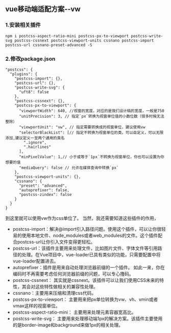 ## vue移动端适配方案--vw

### 1.安装相关插件
```
npm i postcss-aspect-ratio-mini postcss-px-to-viewport postcss-write-svg postcss-cssnext postcss-viewport-units cssnano postcss-import postcss-url cssnano-preset-advanced -S
```

### 2.修改package.json
```
"postcss": {
  "plugins": {
    "postcss-import": {},
    "postcss-url": {},
    "postcss-write-svg": {
      "uft8": false
    },
    "postcss-cssnext": {},
    "postcss-px-to-viewport": {
      "viewportWidth": 640, //视窗的宽度，对应的是我们设计稿的宽度，一般是750
      "unitPrecision": 3, // 指定`px`转换为视窗单位值的小数位数（很多时候无法整除）
      "viewportUnit": "vw", // 指定需要转换成的视窗单位，建议使用vw
      "selectorBlackList": [// 指定不转换为视窗单位的类，可以自定义，可以无限添加,建议定义一至两个通用的类名
        ".ignore",
        ".hairlines"
      ],
      "minPixelValue": 1,// 小于或等于`1px`不转换为视窗单位，你也可以设置为你想要的值
      "mediaQuery": false // 允许在媒体查询中转换`px`
    },
    "postcss-viewport-units": {},
    "cssnano": {
      "preset": "advanced",
      "autoprefixer": false,
      "postcss-zindex": false
    }
  }
}
```
到这里就可以使用vw作为css单位了。
当然，我还需要知道这些插件的作用，
- postcss-import：解决@import引入路径问题。使用这个插件，可以让你很轻易的使用本地文件、node_modules或者web_modules的文件。这个插件配合postcss-url让你引入文件变得更轻松。
- postcss-url：该插件主要用来处理文件，比如图片文件、字体文件等引用路径的处理。在Vue项目中，vue-loader已具有类似的功能，只需要配置中将vue-loader配置进去。
- autoprefixer：插件是用来自动处理浏览器前缀的一个插件。 如此一来，你在编码时不再需要考虑任何浏览器前缀的问题，可以专心撸码。
- postcss-cssnext： 其实就是cssnext。该插件可以让我们使用CSS未来的特性，其会对这些特性做相关的兼容性处理。
- cssnano：主要用来压缩和清理css代码。
- postcss-px-to-viewport： 主要用来把px单位转换为vw、vh、vmin或者vmax这样的视窗单位。
- postcss-aspect-ratio-mini： 主要用来处理元素容器宽高比。
- postcss-write-svg： 主要用来处理移动端1px的解决方案。该插件主要使用的是border-image和background来做1px的相关处理。